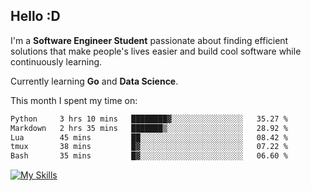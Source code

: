 ## Hello :D

I'm a **Software Engineer Student** passionate about finding efficient solutions that make people's lives easier and build cool software while continuously learning. 

Currently learning **Go** and **Data Science**.

This month I spent my time on: 
<!--START_SECTION:waka-->

```txt
Python     3 hrs 10 mins   ████████▓░░░░░░░░░░░░░░░░   35.27 %
Markdown   2 hrs 35 mins   ███████▒░░░░░░░░░░░░░░░░░   28.92 %
Lua        45 mins         ██░░░░░░░░░░░░░░░░░░░░░░░   08.42 %
tmux       38 mins         █▓░░░░░░░░░░░░░░░░░░░░░░░   07.22 %
Bash       35 mins         █▓░░░░░░░░░░░░░░░░░░░░░░░   06.60 %
```

<!--END_SECTION:waka-->

[![My Skills](https://skillicons.dev/icons?i=dotnet,py,selenium,html,css,js,jquery,linux,c,md)](https://skillicons.dev)
